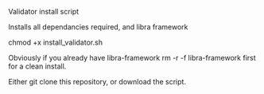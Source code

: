 Validator install script


Installs all dependancies required, and libra framework

chmod +x install_validator.sh


Obviously if you already have libra-framework rm -r -f libra-framework first for a clean install.

Either git clone this repository, or download the script.
